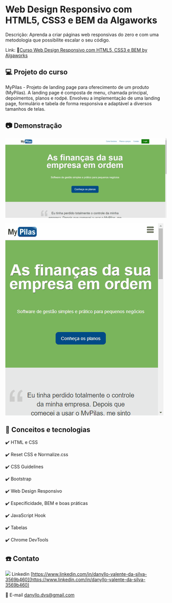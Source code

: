 # Web Design Responsivo com HTML5, CSS3 e BEM da Algaworks

Descrição: Aprenda a criar páginas web responsivas do zero e com uma metodologia que possibilite escalar o seu código.

Link: 🔗[Curso Web Design Responsivo com HTML5, CSS3 e BEM by Algaworks](https://www.algaworks.com/curso/web-design-responsivo-html5-css3-bem)

## 💻 Projeto do curso

MyPilas - Projeto de landing page para oferecimento de um produto (MyPilas). A landing page é composta de menu, chamada principal, depoimentos, planos e rodpé. Envolveu a implementação de uma landing page, formulário e tabela de forma responsiva e adaptável a diversos tamanhos de telas.

## :camera: Demonstração

![Projeto - MyPilas - Demonstração Desktop em Gif Animado](demo/demo-desktop.gif)

![Projeto - MyPilas - Demonstração Mobile em Gif Animado](demo/demo-mobile.gif)

## :rocket: Conceitos e tecnologias

✔️ HTML e CSS

✔️ Reset CSS e Normalize.css

✔️ CSS Guidelines

✔️ Bootstrap

✔️ Web Design Responsivo

✔️ Especificidade, BEM e boas práticas

✔️ JavaScript Hook

✔️ Tabelas

✔️ Chrome DevTools

## :phone: Contato

<img src="https://github.com/paulrobertlloyd/socialmediaicons/blob/main/linkedin-16x16.png?raw=true" /> Linkedin [https://www.linkedin.com/in/danyllo-valente-da-silva-3569b460](https://www.linkedin.com/in/danyllo-valente-da-silva-3569b460)

:postbox: E-mail [danyllo.dvs@gmail.com](danyllo.dvs@gmail.com)
